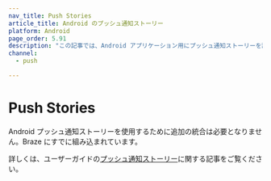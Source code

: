 ```yaml
---
nav_title: Push Stories
article_title: Android のプッシュ通知ストーリー
platform: Android
page_order: 5.91
description: "この記事では、Android アプリケーション用にプッシュ通知ストーリーを設定する方法について説明します。"
channel:
  - push

---
```


# Push Stories

Android プッシュ通知ストーリーを使用するために追加の統合は必要となりません。Braze にすでに組み込まれています。 

詳しくは、ユーザーガイドの[プッシュ通知ストーリー][1]に関する記事をご覧ください。

[1]: {{site.baseurl}}/user_guide/message_building_by_channel/push/advanced_push_options/push_stories/
